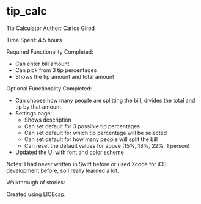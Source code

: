 # tip_calc
Tip Calculator
Author: Carlos Girod

Time Spent: 4.5 hours 

Required Functionality Completed: 
- Can enter bill amount
- Can pick from 3 tip percentages
- Shows the tip amount and total amount

Optional Functionality Completed:
- Can choose how many people are splitting the bill, divides the total and tip by that amount
- Settings page:
    - Shows description
    - Can set default for 3 possible tip percentages
    - Can set default for which tip percentage will be selected
    - Can set default for how many people will split the bill
    - Can reset the default values for above (15%, 18%, 22%, 1 person)
- Updated the UI with font and color scheme

Notes:
I had never written in Swift before or used Xcode for iOS development before, so I really learned a lot.

Walkthrough of stories:

Created using LICEcap.

